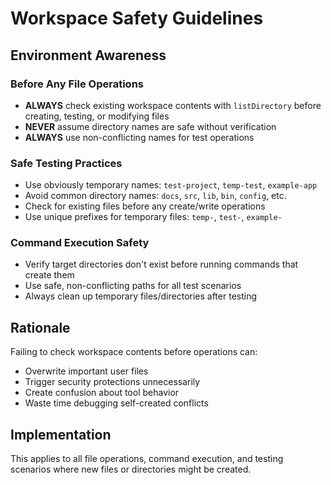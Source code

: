# Workspace Safety Guidelines

## Environment Awareness

### Before Any File Operations
- **ALWAYS** check existing workspace contents with `listDirectory` before creating, testing, or modifying files
- **NEVER** assume directory names are safe without verification
- **ALWAYS** use non-conflicting names for test operations

### Safe Testing Practices
- Use obviously temporary names: `test-project`, `temp-test`, `example-app`
- Avoid common directory names: `docs`, `src`, `lib`, `bin`, `config`, etc.
- Check for existing files before any create/write operations
- Use unique prefixes for temporary files: `temp-`, `test-`, `example-`

### Command Execution Safety
- Verify target directories don't exist before running commands that create them
- Use safe, non-conflicting paths for all test scenarios
- Always clean up temporary files/directories after testing

## Rationale
Failing to check workspace contents before operations can:
- Overwrite important user files
- Trigger security protections unnecessarily
- Create confusion about tool behavior
- Waste time debugging self-created conflicts

## Implementation
This applies to all file operations, command execution, and testing scenarios where new files or directories might be created.